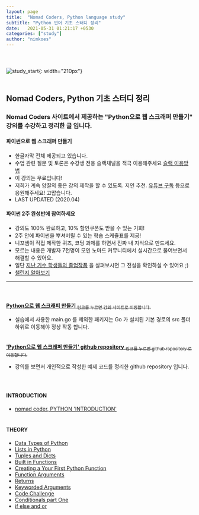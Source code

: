 ```yaml
---
layout: page
title:  "Nomad Coders, Python language study"
subtitle: "Python 언어 기초 스터디 정리"
date:   2021-05-31 01:21:17 +0530
categories: ["study"]
author: "nimkoes"
---
```

  
　  
　  
  ![study_start](https://github.com/nimkoes/nimkoes.github.io/blob/master/assets/img/milestone/study/python_study_logo.png?raw=true "study_start"){: width="210px"}  
　  
## **Nomad Coders, Python 기초 스터디 정리**
### Nomad Coders 사이트에서 제공하는 "Python으로 웹 스크래퍼 만들기" 강의를 수강하고 정리한 글 입니다.  
  
  
#### **파이썬으로 웹 스크래퍼 만들기**  
- 한글자막 전체 제공되고 있습니다.  
- 수업 관련 질문 및 토론은 수강생 전용 슬랙채널을 적극 이용해주세요 [슬랙 이용방법][link_how_to_use_slack]  
- 이 강의는 무료입니다!  
- 저희가 계속 양질의 좋은 강의 제작을 할 수 있도록. 지인 추천. [유튜브 구독][link_nomad_youtube] 등으로 응원해주세요! 고맙습니다.  
- LAST UPDATED (2020.04)  

#### **파이썬 2주 완성반에 참여하세요**  
- 강의도 100% 완료하고, 10% 할인쿠폰도 받을 수 있는 기회!  
- 2주 안에 파이썬을 뿌셔버릴 수 있는 학습 스케쥴표를 제공!  
- 니꼬샘이 직접 제작한 퀴즈, 코딩 과제를 하면서 진짜 내 지식으로 만드세요.  
- 모르는 내용은 개발자 7천명이 모인 노마드 커뮤니티에서 실시간으로 물어보면서 해결할 수 있어요.  
- 일단 [지난 기수 학생들의 졸업작품][link_graduation_portfolio] 을 살펴보시면 그 전설을 확인하실 수 있어요 ;)  
- [챌린지 알아보기][link_python_challenge]  

  
---
　  
　  
[**Python으로 웹 스크래퍼 만들기** <sub>링크를 누르면 강의 사이트로 이동합니다.</sub>][link_intro]
  - 실습에서 사용한 main.go 를 제외한 패키지는 Go 가 설치된 기본 경로의 src 폴더 하위로 이동해야 정상 작동 합니다.  
　  
  
[**'Python으로 웹 스크래퍼 만들기' github repository** <sub>링크를 누르면 github repository 로 이동합니다.</sub>][link_my_python_repository]
  - 강의를 보면서 개인적으로 작성한 예제 코드를 정리한 github repository 입니다.  
　  
　  
  
#### **INTRODUCTION**
- [nomad coder, PYTHON 'INTRODUCTION'][link_blog_001]  
　  
  
#### **THEORY**
- [Data Types of Python][link_blog_002]  
- [Lists in Python][link_blog_003]  
- [Tuples and Dicts][link_blog_004]  
- [Built in Functions][link_blog_005]  
- [Creating a Your First Python Function][link_blog_006]  
- [Function Arguments][link_blog_007]  
- [Returns][link_blog_008]  
- [Keyworded Arguments][link_blog_009]  
- [Code Challenge][link_blog_010]  
- [Conditionals part One][link_blog_011]  
- [if else and or][link_blog_012]  
  
  
  
　  
　  
　  
  
[link_how_to_use_slack]:https://nomadcoders.co/faq/slack
[link_nomad_youtube]:https://www.youtube.com/channel/UCUpJs89fSBXNolQGOYKn0YQ?
[link_graduation_portfolio]:https://www.notion.so/nomadcoders/2-b0ef7a2e646141a083a2c719460a3b6f
[link_python_challenge]:https://nomadcoders.co/python-challenge
  
[link_intro]:https://nomadcoders.co/python-for-beginners/lobby
[link_my_python_repository]:https://github.com/nimkoes/nomad_python
  
[link_blog_001]:https://xxxelppa.tistory.com/306

[link_blog_002]:https://xxxelppa.tistory.com/307
[link_blog_003]:https://xxxelppa.tistory.com/308
[link_blog_004]:https://xxxelppa.tistory.com/309
[link_blog_005]:https://xxxelppa.tistory.com/310
[link_blog_006]:https://xxxelppa.tistory.com/311
[link_blog_007]:https://xxxelppa.tistory.com/312
[link_blog_008]:https://xxxelppa.tistory.com/313
[link_blog_009]:https://xxxelppa.tistory.com/314
[link_blog_010]:https://xxxelppa.tistory.com/315
[link_blog_011]:https://xxxelppa.tistory.com/316
[link_blog_012]:https://xxxelppa.tistory.com/317
